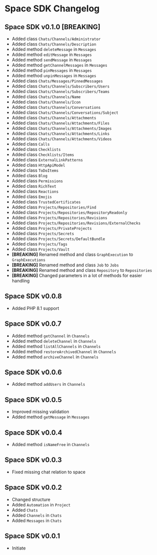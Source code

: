 # Space SDK Changelog

## Space SDK v0.1.0 [BREAKING]

- Added class `Chats/Channels/Administrator`
- Added class `Chats/Channels/Description`
- Added method `deleteMessage` in `Messages`
- Added method `editMessage` in `Messages`
- Added method `sendMessage` in `Messages`
- Added method `getChannelMessages` in `Messages`
- Added method `pinMessages` in `Messages`
- Added method `unpinMessages` in `Messages`
- Added class `Chats/Messages/PinnedMessages`
- Added class `Chats/Channels/Subscribers/Users`
- Added class `Chats/Channels/Subscribers/Teams`
- Added class `Chats/Channels/Name`
- Added class `Chats/Channels/Icon`
- Added class `Chats/Channels/Conversations`
- Added class `Chats/Channels/Conversations/Subject`
- Added class `Chats/Channels/Attachments`
- Added class `Chats/Channels/Attachments/Files`
- Added class `Chats/Channels/Attachments/Images`
- Added class `Chats/Channels/Attachments/Links`
- Added class `Chats/Channels/Attachments/Videos`
- Added class `Calls`
- Added class `Checklists`
- Added class `Checklists/Items`
- Added class `ExternalLinkPatterns`
- Added class `HttpApiModel`
- Added class `ToDoItems`
- Added class `Blog`
- Added class `Permissions`
- Added class `RichText`
- Added class `Reactions`
- Added class `Emojis`
- Added class `TrustedCertificates`
- Added class `Projects/Repositories/Find`
- Added class `Projects/Repositories/RepositoryReadonly`
- Added class `Projects/Repositories/Revisions`
- Added class `Projects/Repositories/Revisions/ExternalChecks`
- Added class `Projects/PrivateProjects`
- Added class `Projects/Secrets`
- Added class `Projects/Secrets/DefaultBundle`
- Added class `Projects/Tags`
- Added class `Projects/Vault`
- **[BREAKING]** Renamed method and class `GraphExecution` to `GraphExecutions`
- **[BREAKING]** Renamed method and class `Job` to `Jobs`
- **[BREAKING]** Renamed method and class `Repository` to `Repositories`
- **[BREAKING]** Changed parameters in a lot of methods for easier handling

## Space SDK v0.0.8

- Added PHP 8.1 support

## Space SDK v0.0.7

- Added method `getChannel` in `Channels`
- Added method `deleteChannel` in `Channels`
- Added method `listAllChannels` in `Channels`
- Added method `restoreArchivedChannel` in `Channels`
- Added method `archiveChannel` in `Channels`

## Space SDK v0.0.6

- Added method `addUsers` in `Channels`

## Space SDK v0.0.5

- Improved missing validation
- Added method `getMessage` in `Messages`

## Space SDK v0.0.4

- Added method `isNameFree` in `Channels`

## Space SDK v0.0.3

- Fixed missing chat relation to space

## Space SDK v0.0.2

- Changed structure
- Added `Automation` in `Project`
- Added `Chats`
- Added `Channels` in `Chats`
- Added `Messages` in `Chats`

## Space SDK v0.0.1

- Initiate